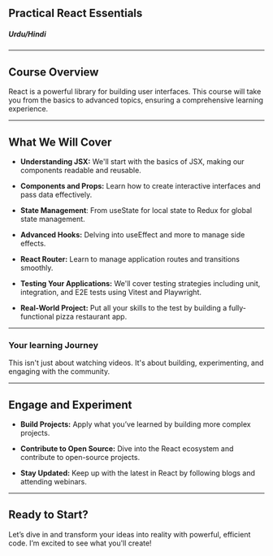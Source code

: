 ## Practical React Essentials

##### Urdu/Hindi

---

## Course Overview

React is a powerful library for building user interfaces. This course will take you from the basics to advanced topics, ensuring a comprehensive learning experience.

<!-- .element: class="fragment" -->

---

<!-- .element: style="font-size: 1.8rem;" -->

## What We Will Cover

- **Understanding JSX:**
  We'll start with the basics of JSX, making our components readable and reusable.  

<!-- .element: class="fragment" -->
- **Components and Props:** Learn how to create interactive interfaces and pass data effectively.  

<!-- .element: class="fragment" -->
- **State Management**: From useState for local state to Redux for global state management.  

<!-- .element: class="fragment" -->
- **Advanced Hooks:** Delving into useEffect and more to manage side effects.  

<!-- .element: class="fragment" -->
- **React Router:**  Learn to manage application routes and transitions smoothly.  

<!-- .element: class="fragment" -->
- **Testing Your Applications:**  We'll cover testing strategies including unit, integration, and E2E tests using Vitest and Playwright.  

<!-- .element: class="fragment" -->
- **Real-World Project:**  Put all your skills to the test by building a fully-functional pizza restaurant app.  

<!-- .element: class="fragment" -->

---

### Your learning Journey

This isn't just about watching videos. It's about building, experimenting, and engaging with the community.

<!-- .element: class="fragment" -->


---

## Engage and Experiment

- **Build Projects:** Apply what you’ve learned by building more complex projects.

<!-- .element: class="fragment" -->
- **Contribute to Open Source:** Dive into the React ecosystem and contribute to open-source projects.

<!-- .element: class="fragment" -->
- **Stay Updated:** Keep up with the latest in React by following blogs and attending webinars.

<!-- .element: class="fragment" -->

---

## Ready to Start?

Let’s dive in and transform your ideas into reality with powerful, efficient code. I’m excited to see what you'll create!